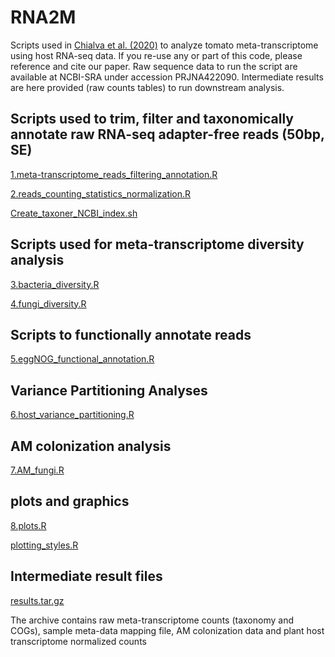 # RNA2M
Scripts used in [Chialva et al. (2020)](https://doi.org/10.3390/microorganisms8010038) to analyze tomato meta-transcriptome using host RNA-seq data. If you re-use any or part of this code, please reference and cite our paper.
Raw sequence data to run the script are available at NCBI-SRA under accession PRJNA422090. Intermediate results are here provided (raw counts tables) to run downstream analysis.

## Scripts used to trim, filter and taxonomically annotate raw RNA-seq adapter-free reads (50bp, SE)

[1.meta-transcriptome_reads_filtering_annotation.R](https://github.com/mchialva/RNA2M/blob/master/1.meta-transcriptome_reads_filtering_annotation.R)

[2.reads_counting_statistics_normalization.R](https://github.com/mchialva/RNA2M/blob/master/2.reads_counting_statistics_normalization.R)

[Create_taxoner_NCBI_index.sh](https://github.com/mchialva/RNA2M/blob/master/Create_taxoner_NCBI_index.sh)

## Scripts used for meta-transcriptome diversity analysis

[3.bacteria_diversity.R](https://github.com/mchialva/RNA2M/blob/master/3.bacteria_diversity.R)

[4.fungi_diversity.R](https://github.com/mchialva/RNA2M/blob/master/4.fungi_diversity.R)

## Scripts to functionally annotate reads

[5.eggNOG_functional_annotation.R](https://github.com/mchialva/RNA2M/blob/master/5.eggNOG_functional_annotation.R)

## Variance Partitioning Analyses

[6.host_variance_partitioning.R](https://github.com/mchialva/RNA2M/blob/master/6.host_variance_partitioning.R)

## AM colonization analysis

[7.AM_fungi.R](https://github.com/mchialva/RNA2M/blob/master/7.AM_fungi.R)

## plots and graphics

[8.plots.R](https://github.com/mchialva/RNA2M/blob/master/8.plots.R)

[plotting_styles.R](https://github.com/mchialva/RNA2M/blob/master/plotting_styles.R)

## Intermediate result files

[results.tar.gz](https://github.com/mchialva/RNA2M/blob/master/results.tar.gz)

The archive contains raw meta-transcriptome counts (taxonomy and COGs), sample meta-data mapping file, AM colonization data and plant host transcriptome normalized counts

